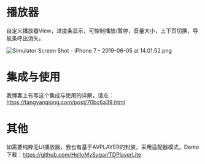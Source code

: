 
# 播放器
自定义播放器View，进度条显示，可控制播放/暂停，音量大小，上下页切换，导航条呼出消失。


![Simulator Screen Shot - iPhone 7 - 2019-06-05 at 14.01.52.png](https://i.loli.net/2019/06/05/5cf75aeac459a70370.png)

# 集成与使用
我博客上有写这个集成与使用的详解，请点：https://tangyanqiong.com/post/70bc6a39.html

# 其他
如需要纯粹无UI播放器，我也有基于AVPLAYER的封装，采用适配器模式，Demo下载：https://github.com/HelloMySugar/TDPlayerLite
